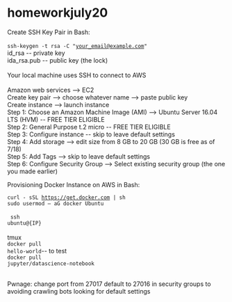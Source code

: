 # homeworkjuly20

Create SSH Key Pair in Bash:<br>
<br>
<code>ssh-keygen -t rsa -C "your_email@example.com"</code><br>
id_rsa -- private key<br>
ida_rsa.pub -- public key (the lock)<br>
<br>
Your local machine uses SSH to connect to AWS<br>
<br>
Amazon web services --> EC2<br>
Create key pair --> choose whatever name --> paste public key<br>
Create instance --> launch instance<br>
Step 1: Choose an Amazon Machine Image (AMI) --> Ubuntu Server 16.04 LTS (HVM) -- FREE TIER ELIGIBLE<br>
Step 2: General Purpose t.2 micro -- FREE TIER ELIGIBLE<br>
Step 3: Configure instance -- skip to leave default settings<br>
Step 4: Add storage --> edit size from 8 GB to 20 GB (30 GB is free as of 7/18)<br>
Step 5: Add Tags --> skip to leave default settings<br>
Step 6: Configure Security Group --> Select existing security group (the one you made earlier)<br>

Provisioning Docker Instance on AWS in Bash:<br>

<code>curl - sSL https://get.docker.com | sh</code><br>
<code>sudo usermod – aG docker Ubuntu</code><br>
<br>
<code> ssh ubuntu@{IP}</code> <br><br>
tmux<br>
<code>docker pull hello-world</code>-- to test<br>
<code>docker pull jupyter/datascience-notebook</code><br>

<br>
Pwnage: change port from 27017 default to 27016 in security groups to avoiding crawling bots looking for default settings
